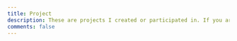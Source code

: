 ```yaml
---
title: Project
description: These are projects I created or participated in. If you are interested, you may want to give them a star.
comments: false
---
```

